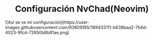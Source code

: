 <h1 align="center"> Configuración NvChad(Neovim) </h1>
![Asi se ve mi configuración](https://user-images.githubusercontent.com/93609165/189433111-b638baa2-7b6d-4023-9fcd-72650b8b81ae.png)
